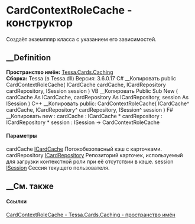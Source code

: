 # CardContextRoleCache - конструктор
Создаёт экземпляр класса с указанием его зависимостей.
## __Definition
 **Пространство имён:** [Tessa.Cards.Caching](N_Tessa_Cards_Caching.htm)  
 **Сборка:** Tessa (в Tessa.dll) Версия: 3.6.0.17
C# __Копировать
     public CardContextRoleCache(
    	ICardCache cardCache,
    	ICardRepository cardRepository,
    	ISession session
    )
VB __Копировать
     Public Sub New ( 
    	cardCache As ICardCache,
    	cardRepository As ICardRepository,
    	session As ISession
    )
C++ __Копировать
     public:
    CardContextRoleCache(
    	ICardCache^ cardCache, 
    	ICardRepository^ cardRepository, 
    	ISession^ session
    )
F# __Копировать
     new : 
            cardCache : ICardCache * 
            cardRepository : ICardRepository * 
            session : ISession -> CardContextRoleCache
#### Параметры
cardCache [ICardCache](T_Tessa_Cards_Caching_ICardCache.htm)
    Потокобезопасный кэш с карточками.
cardRepository [ICardRepository](T_Tessa_Cards_ICardRepository.htm)
    Репозиторий карточек, используемый для загрузки контекстной роли при её отсутствии в кэше.
session [ISession](T_Tessa_Platform_Runtime_ISession.htm)
    Сессия текущего пользователя.
##  __См. также
#### Ссылки
[CardContextRoleCache - ](T_Tessa_Cards_Caching_CardContextRoleCache.htm)
[Tessa.Cards.Caching - пространство имён](N_Tessa_Cards_Caching.htm)
